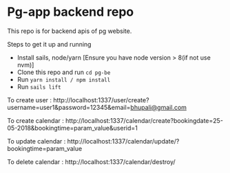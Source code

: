 <h1>Pg-app backend repo</h1>
This repo is for backend apis of pg website.

Steps to get it up and running

- Install sails, node/yarn [Ensure you have node version > 8(if not use nvm)]
- Clone this repo and run ```cd pg-be```
- Run ```yarn install / npm install```
- Run ```sails lift```

To create user : http://localhost:1337/user/create?username=user1&password=12345&email=bhupali@gmail.com

To create calendar : http://localhost:1337/calendar/create?bookingdate=25-05-2018&bookingtime=param_value&userid=1

To update calendar : http://localhost:1337/calendar/update/<id>?bookingtime=param_value

To delete calendar : http://localhost:1337/calendar/destroy/<id>


